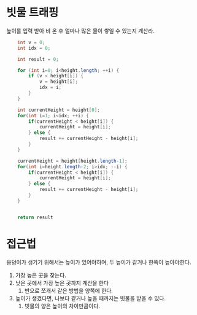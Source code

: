 # 빗물 트래핑
높이를 입력 받아 비 온 후 얼마나 많은 물이 쌓일 수 있는지 계산라.

```Java
    int v = 0;
    int idx = 0;

    int result = 0;

    for (int i=0; i<height.length; ++i) {
        if (v < height[i]) {
            v = height[i];
            idx = i;
        }
    }

    int currentHeight = height[0];
    for(int i=1; i<idx; ++i) {
        if(currentHeight < height[i]) {
            currentHeight = height[i];
        } else {
            result += currentHeight - height[i];
        }
    }

    currentHeight = height[height.length-1];
    for(int i=height.length-2; i>idx; --i) {
        if(currentHeight < height[i]) {
            currentHeight = height[i];
        } else {
            result += currentHeight - height[i];
        }
    }


    return result
```

# 접근법

웅덩이가 생기기 위해서는 높이가 있어야하며, 두 높이가 같거나 한쪽이 높아야한다.

1. 가장 높은 곳을 찾는다.
2. 낮은 곳에서 가장 높은 곳까지 계산을 한다
    1. 반으로 쪼개서 같은 방법을 양쪽에 한다.
3. 높이가 생겼다면, 나보다 같거나 높을 때까지는 빗물을 받을 수 있다.
   1. 빗물의 양은 높이의 차이만큼이다.
